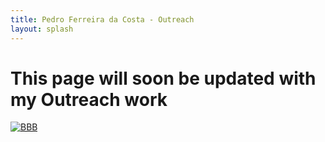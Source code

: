 ```yaml
---
title: Pedro Ferreira da Costa - Outreach
layout: splash
---
```


# This page will soon be updated with my Outreach work

[![BBB](https://img.youtube.com/vi/4hz9KKaYVz4/2.jpg)](https://www.youtube.com/watch?v=4hz9KKaYVz4 "BBB")

<!--## Teaching Opportunities

As a community, we are all lifelong learners in BioData Club. This means that:

- We are all learning together
- We respect the presenter
- We give constructive feedback
- We help the presenter/teacher actively to improve their material

We believe that teaching about a subject is the best way to learn it. If you don't know anything about a subject, but you want to learn it, we can help you. Our network of learners will help you put your learning activity together, or if we're not familiar with the subject, we'll help you find someone who knows more.

## Suggest an Event/Topic

Is there a topic that you want to see us cover? Fill the form out below and we'll get in touch.

-->